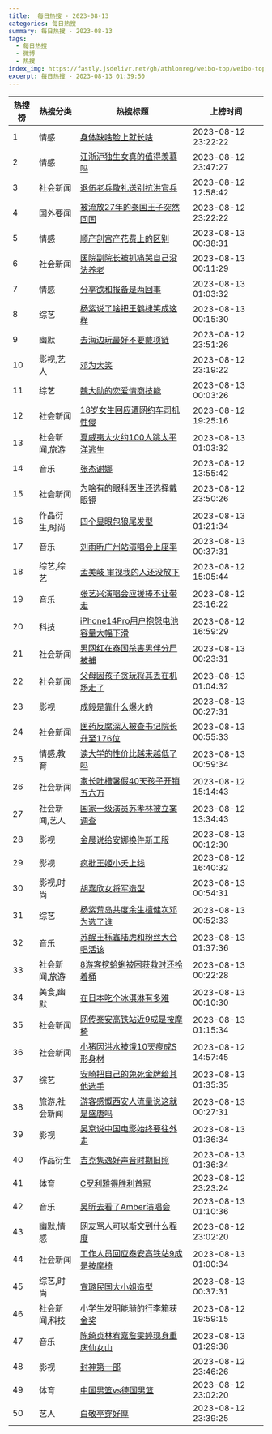 ```yaml
---
title:  每日热搜 - 2023-08-13
categories: 每日热搜
summary: 每日热搜 - 2023-08-13
tags:
  - 每日热搜
  - 微博
  - 热搜
index_img: https://fastly.jsdelivr.net/gh/athlonreg/weibo-top/weibo-top.jpeg
excerpt: 每日热搜 - 2023-08-13 01:39:50
---
```


| 热搜榜 | 热搜分类 | 热搜标题 | 上榜时间 |
| --- | --- | --- | --- |
| 1 | 情感 | [身体缺啥脸上就长啥](https://s.weibo.com/weibo%3Fq%3D%2523%E8%BA%AB%E4%BD%93%E7%BC%BA%E5%95%A5%E8%84%B8%E4%B8%8A%E5%B0%B1%E9%95%BF%E5%95%A5%2523) | 2023-08-12 23:22:22 | 
| 2 | 情感 | [江浙沪独生女真的值得羡慕吗](https://s.weibo.com/weibo%3Fq%3D%2523%E6%B1%9F%E6%B5%99%E6%B2%AA%E7%8B%AC%E7%94%9F%E5%A5%B3%E7%9C%9F%E7%9A%84%E5%80%BC%E5%BE%97%E7%BE%A1%E6%85%95%E5%90%97%2523) | 2023-08-12 23:47:27 | 
| 3 | 社会新闻 | [退伍老兵敬礼送别抗洪官兵](https://s.weibo.com/weibo%3Fq%3D%2523%E9%80%80%E4%BC%8D%E8%80%81%E5%85%B5%E6%95%AC%E7%A4%BC%E9%80%81%E5%88%AB%E6%8A%97%E6%B4%AA%E5%AE%98%E5%85%B5%2523) | 2023-08-12 12:58:42 | 
| 4 | 国外要闻 | [被流放27年的泰国王子突然回国](https://s.weibo.com/weibo%3Fq%3D%2523%E8%A2%AB%E6%B5%81%E6%94%BE27%E5%B9%B4%E7%9A%84%E6%B3%B0%E5%9B%BD%E7%8E%8B%E5%AD%90%E7%AA%81%E7%84%B6%E5%9B%9E%E5%9B%BD%2523) | 2023-08-12 23:22:22 | 
| 5 | 情感 | [顺产剖宫产花费上的区别](https://s.weibo.com/weibo%3Fq%3D%2523%E9%A1%BA%E4%BA%A7%E5%89%96%E5%AE%AB%E4%BA%A7%E8%8A%B1%E8%B4%B9%E4%B8%8A%E7%9A%84%E5%8C%BA%E5%88%AB%2523) | 2023-08-13 00:38:31 | 
| 6 | 社会新闻 | [医院副院长被抓痛哭自己没法养老](https://s.weibo.com/weibo%3Fq%3D%2523%E5%8C%BB%E9%99%A2%E5%89%AF%E9%99%A2%E9%95%BF%E8%A2%AB%E6%8A%93%E7%97%9B%E5%93%AD%E8%87%AA%E5%B7%B1%E6%B2%A1%E6%B3%95%E5%85%BB%E8%80%81%2523) | 2023-08-13 00:11:29 | 
| 7 | 情感 | [分享欲和报备是两回事](https://s.weibo.com/weibo%3Fq%3D%2523%E5%88%86%E4%BA%AB%E6%AC%B2%E5%92%8C%E6%8A%A5%E5%A4%87%E6%98%AF%E4%B8%A4%E5%9B%9E%E4%BA%8B%2523) | 2023-08-13 01:03:32 | 
| 8 | 综艺 | [杨紫说了啥把王鹤棣笑成这样](https://s.weibo.com/weibo%3Fq%3D%2523%E6%9D%A8%E7%B4%AB%E8%AF%B4%E4%BA%86%E5%95%A5%E6%8A%8A%E7%8E%8B%E9%B9%A4%E6%A3%A3%E7%AC%91%E6%88%90%E8%BF%99%E6%A0%B7%2523) | 2023-08-13 00:15:30 | 
| 9 | 幽默 | [去海边玩最好不要戴项链](https://s.weibo.com/weibo%3Fq%3D%2523%E5%8E%BB%E6%B5%B7%E8%BE%B9%E7%8E%A9%E6%9C%80%E5%A5%BD%E4%B8%8D%E8%A6%81%E6%88%B4%E9%A1%B9%E9%93%BE%2523) | 2023-08-12 23:51:26 | 
| 10 | 影视,艺人 | [邓为大笑](https://s.weibo.com/weibo%3Fq%3D%2523%E9%82%93%E4%B8%BA%E5%A4%A7%E7%AC%91%2523) | 2023-08-12 23:19:22 | 
| 11 | 综艺 | [魏大勋的恋爱情商技能](https://s.weibo.com/weibo%3Fq%3D%2523%E9%AD%8F%E5%A4%A7%E5%8B%8B%E7%9A%84%E6%81%8B%E7%88%B1%E6%83%85%E5%95%86%E6%8A%80%E8%83%BD%2523) | 2023-08-13 00:03:26 | 
| 12 | 社会新闻 | [18岁女生回应遭网约车司机性侵](https://s.weibo.com/weibo%3Fq%3D%252318%E5%B2%81%E5%A5%B3%E7%94%9F%E5%9B%9E%E5%BA%94%E9%81%AD%E7%BD%91%E7%BA%A6%E8%BD%A6%E5%8F%B8%E6%9C%BA%E6%80%A7%E4%BE%B5%2523) | 2023-08-12 19:25:16 | 
| 13 | 社会新闻,旅游 | [夏威夷大火约100人跳太平洋逃生](https://s.weibo.com/weibo%3Fq%3D%2523%E5%A4%8F%E5%A8%81%E5%A4%B7%E5%A4%A7%E7%81%AB%E7%BA%A6100%E4%BA%BA%E8%B7%B3%E5%A4%AA%E5%B9%B3%E6%B4%8B%E9%80%83%E7%94%9F%2523) | 2023-08-13 01:03:32 | 
| 14 | 音乐 | [张杰谢娜](https://s.weibo.com/weibo%3Fq%3D%2523%E5%BC%A0%E6%9D%B0%E8%B0%A2%E5%A8%9C%2523) | 2023-08-12 13:55:42 | 
| 15 | 社会新闻 | [为啥有的眼科医生还选择戴眼镜](https://s.weibo.com/weibo%3Fq%3D%2523%E4%B8%BA%E5%95%A5%E6%9C%89%E7%9A%84%E7%9C%BC%E7%A7%91%E5%8C%BB%E7%94%9F%E8%BF%98%E9%80%89%E6%8B%A9%E6%88%B4%E7%9C%BC%E9%95%9C%2523) | 2023-08-12 23:50:26 | 
| 16 | 作品衍生,时尚 | [四个显眼包狼尾发型](https://s.weibo.com/weibo%3Fq%3D%2523%E5%9B%9B%E4%B8%AA%E6%98%BE%E7%9C%BC%E5%8C%85%E7%8B%BC%E5%B0%BE%E5%8F%91%E5%9E%8B%2523) | 2023-08-13 01:21:34 | 
| 17 | 音乐 | [刘雨昕广州站演唱会上座率](https://s.weibo.com/weibo%3Fq%3D%2523%E5%88%98%E9%9B%A8%E6%98%95%E5%B9%BF%E5%B7%9E%E7%AB%99%E6%BC%94%E5%94%B1%E4%BC%9A%E4%B8%8A%E5%BA%A7%E7%8E%87%2523) | 2023-08-13 00:37:31 | 
| 18 | 综艺,综艺 | [孟美岐 审视我的人还没放下](https://s.weibo.com/weibo%3Fq%3D%2523%E5%AD%9F%E7%BE%8E%E5%B2%90%20%E5%AE%A1%E8%A7%86%E6%88%91%E7%9A%84%E4%BA%BA%E8%BF%98%E6%B2%A1%E6%94%BE%E4%B8%8B%2523) | 2023-08-12 15:05:44 | 
| 19 | 音乐 | [张艺兴演唱会应援棒不让带走](https://s.weibo.com/weibo%3Fq%3D%2523%E5%BC%A0%E8%89%BA%E5%85%B4%E6%BC%94%E5%94%B1%E4%BC%9A%E5%BA%94%E6%8F%B4%E6%A3%92%E4%B8%8D%E8%AE%A9%E5%B8%A6%E8%B5%B0%2523) | 2023-08-12 23:16:22 | 
| 20 | 科技 | [iPhone14Pro用户抱怨电池容量大幅下滑](https://s.weibo.com/weibo%3Fq%3D%2523iPhone14Pro%E7%94%A8%E6%88%B7%E6%8A%B1%E6%80%A8%E7%94%B5%E6%B1%A0%E5%AE%B9%E9%87%8F%E5%A4%A7%E5%B9%85%E4%B8%8B%E6%BB%91%2523) | 2023-08-12 16:59:29 | 
| 21 | 社会新闻 | [男网红在泰国杀害男伴分尸被捕](https://s.weibo.com/weibo%3Fq%3D%2523%E7%94%B7%E7%BD%91%E7%BA%A2%E5%9C%A8%E6%B3%B0%E5%9B%BD%E6%9D%80%E5%AE%B3%E7%94%B7%E4%BC%B4%E5%88%86%E5%B0%B8%E8%A2%AB%E6%8D%95%2523) | 2023-08-13 00:23:31 | 
| 22 | 社会新闻 | [父母因孩子贪玩将其丢在机场走了](https://s.weibo.com/weibo%3Fq%3D%2523%E7%88%B6%E6%AF%8D%E5%9B%A0%E5%AD%A9%E5%AD%90%E8%B4%AA%E7%8E%A9%E5%B0%86%E5%85%B6%E4%B8%A2%E5%9C%A8%E6%9C%BA%E5%9C%BA%E8%B5%B0%E4%BA%86%2523) | 2023-08-13 01:04:32 | 
| 23 | 影视 | [成毅是靠什么爆火的](https://s.weibo.com/weibo%3Fq%3D%2523%E6%88%90%E6%AF%85%E6%98%AF%E9%9D%A0%E4%BB%80%E4%B9%88%E7%88%86%E7%81%AB%E7%9A%84%2523) | 2023-08-13 00:27:31 | 
| 24 | 社会新闻 | [医药反腐深入被查书记院长升至176位](https://s.weibo.com/weibo%3Fq%3D%2523%E5%8C%BB%E8%8D%AF%E5%8F%8D%E8%85%90%E6%B7%B1%E5%85%A5%E8%A2%AB%E6%9F%A5%E4%B9%A6%E8%AE%B0%E9%99%A2%E9%95%BF%E5%8D%87%E8%87%B3176%E4%BD%8D%2523) | 2023-08-13 00:55:33 | 
| 25 | 情感,教育 | [读大学的性价比越来越低了吗](https://s.weibo.com/weibo%3Fq%3D%2523%E8%AF%BB%E5%A4%A7%E5%AD%A6%E7%9A%84%E6%80%A7%E4%BB%B7%E6%AF%94%E8%B6%8A%E6%9D%A5%E8%B6%8A%E4%BD%8E%E4%BA%86%E5%90%97%2523) | 2023-08-13 00:59:34 | 
| 26 | 社会新闻 | [家长吐槽暑假40天孩子开销五六万](https://s.weibo.com/weibo%3Fq%3D%2523%E5%AE%B6%E9%95%BF%E5%90%90%E6%A7%BD%E6%9A%91%E5%81%8740%E5%A4%A9%E5%AD%A9%E5%AD%90%E5%BC%80%E9%94%80%E4%BA%94%E5%85%AD%E4%B8%87%2523) | 2023-08-12 15:14:43 | 
| 27 | 社会新闻,艺人 | [国家一级演员苏孝林被立案调查](https://s.weibo.com/weibo%3Fq%3D%2523%E5%9B%BD%E5%AE%B6%E4%B8%80%E7%BA%A7%E6%BC%94%E5%91%98%E8%8B%8F%E5%AD%9D%E6%9E%97%E8%A2%AB%E7%AB%8B%E6%A1%88%E8%B0%83%E6%9F%A5%2523) | 2023-08-12 13:34:43 | 
| 28 | 影视 | [金晨说给安娜换件新工服](https://s.weibo.com/weibo%3Fq%3D%2523%E9%87%91%E6%99%A8%E8%AF%B4%E7%BB%99%E5%AE%89%E5%A8%9C%E6%8D%A2%E4%BB%B6%E6%96%B0%E5%B7%A5%E6%9C%8D%2523) | 2023-08-13 00:12:30 | 
| 29 | 影视 | [疯批王姬小夭上线](https://s.weibo.com/weibo%3Fq%3D%2523%E7%96%AF%E6%89%B9%E7%8E%8B%E5%A7%AC%E5%B0%8F%E5%A4%AD%E4%B8%8A%E7%BA%BF%2523) | 2023-08-12 16:40:32 | 
| 30 | 影视,时尚 | [胡嘉欣女将军造型](https://s.weibo.com/weibo%3Fq%3D%2523%E8%83%A1%E5%98%89%E6%AC%A3%E5%A5%B3%E5%B0%86%E5%86%9B%E9%80%A0%E5%9E%8B%2523) | 2023-08-13 00:54:31 | 
| 31 | 综艺 | [杨紫荒岛共度余生檀健次邓为选了谁](https://s.weibo.com/weibo%3Fq%3D%2523%E6%9D%A8%E7%B4%AB%E8%8D%92%E5%B2%9B%E5%85%B1%E5%BA%A6%E4%BD%99%E7%94%9F%E6%AA%80%E5%81%A5%E6%AC%A1%E9%82%93%E4%B8%BA%E9%80%89%E4%BA%86%E8%B0%81%2523) | 2023-08-13 00:52:33 | 
| 32 | 音乐 | [苏醒王栎鑫陆虎和粉丝大合唱活该](https://s.weibo.com/weibo%3Fq%3D%2523%E8%8B%8F%E9%86%92%E7%8E%8B%E6%A0%8E%E9%91%AB%E9%99%86%E8%99%8E%E5%92%8C%E7%B2%89%E4%B8%9D%E5%A4%A7%E5%90%88%E5%94%B1%E6%B4%BB%E8%AF%A5%2523) | 2023-08-13 01:37:36 | 
| 33 | 社会新闻,旅游 | [8游客挖蛤蜊被困获救时还拎着桶](https://s.weibo.com/weibo%3Fq%3D%25238%E6%B8%B8%E5%AE%A2%E6%8C%96%E8%9B%A4%E8%9C%8A%E8%A2%AB%E5%9B%B0%E8%8E%B7%E6%95%91%E6%97%B6%E8%BF%98%E6%8B%8E%E7%9D%80%E6%A1%B6%2523) | 2023-08-13 00:22:28 | 
| 34 | 美食,幽默 | [在日本吃个冰淇淋有多难](https://s.weibo.com/weibo%3Fq%3D%2523%E5%9C%A8%E6%97%A5%E6%9C%AC%E5%90%83%E4%B8%AA%E5%86%B0%E6%B7%87%E6%B7%8B%E6%9C%89%E5%A4%9A%E9%9A%BE%2523) | 2023-08-13 00:10:30 | 
| 35 | 社会新闻 | [网传泰安高铁站近9成是按摩椅](https://s.weibo.com/weibo%3Fq%3D%2523%E7%BD%91%E4%BC%A0%E6%B3%B0%E5%AE%89%E9%AB%98%E9%93%81%E7%AB%99%E8%BF%919%E6%88%90%E6%98%AF%E6%8C%89%E6%91%A9%E6%A4%85%2523) | 2023-08-13 01:15:34 | 
| 36 | 社会新闻 | [小猪因洪水被饿10天瘦成S形身材](https://s.weibo.com/weibo%3Fq%3D%2523%E5%B0%8F%E7%8C%AA%E5%9B%A0%E6%B4%AA%E6%B0%B4%E8%A2%AB%E9%A5%BF10%E5%A4%A9%E7%98%A6%E6%88%90S%E5%BD%A2%E8%BA%AB%E6%9D%90%2523) | 2023-08-12 14:57:45 | 
| 37 | 综艺 | [安崎把自己的免死金牌给其他选手](https://s.weibo.com/weibo%3Fq%3D%2523%E5%AE%89%E5%B4%8E%E6%8A%8A%E8%87%AA%E5%B7%B1%E7%9A%84%E5%85%8D%E6%AD%BB%E9%87%91%E7%89%8C%E7%BB%99%E5%85%B6%E4%BB%96%E9%80%89%E6%89%8B%2523) | 2023-08-13 01:35:35 | 
| 38 | 旅游,社会新闻 | [游客感慨西安人流量说这就是盛唐吗](https://s.weibo.com/weibo%3Fq%3D%2523%E6%B8%B8%E5%AE%A2%E6%84%9F%E6%85%A8%E8%A5%BF%E5%AE%89%E4%BA%BA%E6%B5%81%E9%87%8F%E8%AF%B4%E8%BF%99%E5%B0%B1%E6%98%AF%E7%9B%9B%E5%94%90%E5%90%97%2523) | 2023-08-13 00:27:31 | 
| 39 | 影视 | [吴京说中国电影始终要往外走](https://s.weibo.com/weibo%3Fq%3D%2523%E5%90%B4%E4%BA%AC%E8%AF%B4%E4%B8%AD%E5%9B%BD%E7%94%B5%E5%BD%B1%E5%A7%8B%E7%BB%88%E8%A6%81%E5%BE%80%E5%A4%96%E8%B5%B0%2523) | 2023-08-13 01:36:34 | 
| 40 | 作品衍生 | [吉克隽逸好声音时期旧照](https://s.weibo.com/weibo%3Fq%3D%2523%E5%90%89%E5%85%8B%E9%9A%BD%E9%80%B8%E5%A5%BD%E5%A3%B0%E9%9F%B3%E6%97%B6%E6%9C%9F%E6%97%A7%E7%85%A7%2523) | 2023-08-13 01:36:34 | 
| 41 | 体育 | [C罗利雅得胜利首冠](https://s.weibo.com/weibo%3Fq%3D%2523C%E7%BD%97%E5%88%A9%E9%9B%85%E5%BE%97%E8%83%9C%E5%88%A9%E9%A6%96%E5%86%A0%2523) | 2023-08-12 23:23:24 | 
| 42 | 音乐 | [吴昕去看了Amber演唱会](https://s.weibo.com/weibo%3Fq%3D%2523%E5%90%B4%E6%98%95%E5%8E%BB%E7%9C%8B%E4%BA%86Amber%E6%BC%94%E5%94%B1%E4%BC%9A%2523) | 2023-08-13 01:10:36 | 
| 43 | 幽默,情感 | [网友骂人可以斯文到什么程度](https://s.weibo.com/weibo%3Fq%3D%2523%E7%BD%91%E5%8F%8B%E9%AA%82%E4%BA%BA%E5%8F%AF%E4%BB%A5%E6%96%AF%E6%96%87%E5%88%B0%E4%BB%80%E4%B9%88%E7%A8%8B%E5%BA%A6%2523) | 2023-08-12 23:02:20 | 
| 44 | 社会新闻 | [工作人员回应泰安高铁站9成是按摩椅](https://s.weibo.com/weibo%3Fq%3D%2523%E5%B7%A5%E4%BD%9C%E4%BA%BA%E5%91%98%E5%9B%9E%E5%BA%94%E6%B3%B0%E5%AE%89%E9%AB%98%E9%93%81%E7%AB%999%E6%88%90%E6%98%AF%E6%8C%89%E6%91%A9%E6%A4%85%2523) | 2023-08-13 01:00:34 | 
| 45 | 综艺,时尚 | [宣璐民国大小姐造型](https://s.weibo.com/weibo%3Fq%3D%2523%E5%AE%A3%E7%92%90%E6%B0%91%E5%9B%BD%E5%A4%A7%E5%B0%8F%E5%A7%90%E9%80%A0%E5%9E%8B%2523) | 2023-08-13 00:37:31 | 
| 46 | 社会新闻,科技 | [小学生发明能骑的行李箱获金奖](https://s.weibo.com/weibo%3Fq%3D%2523%E5%B0%8F%E5%AD%A6%E7%94%9F%E5%8F%91%E6%98%8E%E8%83%BD%E9%AA%91%E7%9A%84%E8%A1%8C%E6%9D%8E%E7%AE%B1%E8%8E%B7%E9%87%91%E5%A5%96%2523) | 2023-08-12 19:59:15 | 
| 47 | 音乐 | [陈绮贞林宥嘉詹雯婷现身重庆仙女山](https://s.weibo.com/weibo%3Fq%3D%2523%E9%99%88%E7%BB%AE%E8%B4%9E%E6%9E%97%E5%AE%A5%E5%98%89%E8%A9%B9%E9%9B%AF%E5%A9%B7%E7%8E%B0%E8%BA%AB%E9%87%8D%E5%BA%86%E4%BB%99%E5%A5%B3%E5%B1%B1%2523) | 2023-08-13 01:29:38 | 
| 48 | 影视 | [封神第一部](https://s.weibo.com/weibo%3Fq%3D%2523%E5%B0%81%E7%A5%9E%E7%AC%AC%E4%B8%80%E9%83%A8%2523) | 2023-08-12 23:46:26 | 
| 49 | 体育 | [中国男篮vs德国男篮](https://s.weibo.com/weibo%3Fq%3D%2523%E4%B8%AD%E5%9B%BD%E7%94%B7%E7%AF%AEvs%E5%BE%B7%E5%9B%BD%E7%94%B7%E7%AF%AE%2523) | 2023-08-12 23:02:20 | 
| 50 | 艺人 | [白敬亭穿好厚](https://s.weibo.com/weibo%3Fq%3D%2523%E7%99%BD%E6%95%AC%E4%BA%AD%E7%A9%BF%E5%A5%BD%E5%8E%9A%2523) | 2023-08-12 23:39:25 | 

